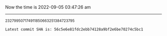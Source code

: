 Now the time is 2022-09-05 03:47:26 am

---

<small>232799507174911850663251384723795</small>

```txt
Latest commit SHA is: 56c5e6e81fdc2ebb74128a9bf2e6be70274c5bc1
```
